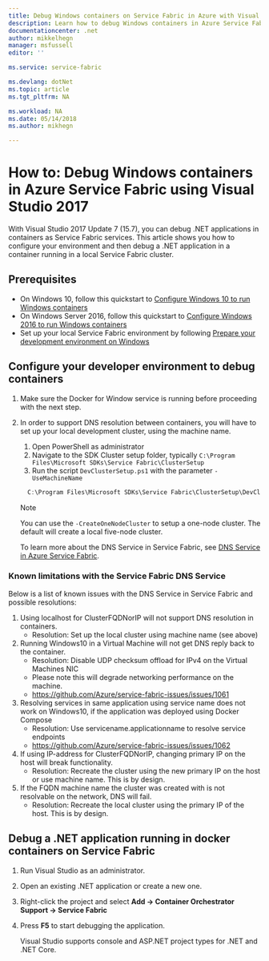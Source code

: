 ```yaml
---
title: Debug Windows containers on Service Fabric in Azure with Visual Studio 2017 | Microsoft Docs
description: Learn how to debug Windows containers in Azure Service Fabric using Visual Studio 2017.
documentationcenter: .net
author: mikkelhegn
manager: msfussell
editor: ''

ms.service: service-fabric

ms.devlang: dotNet
ms.topic: article
ms.tgt_pltfrm: NA

ms.workload: NA
ms.date: 05/14/2018
ms.author: mikhegn

---
```

# How to: Debug Windows containers in Azure Service Fabric using Visual Studio 2017

With Visual Studio 2017 Update 7 (15.7), you can debug .NET applications in containers as Service Fabric services. This article shows you how to configure your environment and then debug a .NET application in a container running in a local Service Fabric cluster.

## Prerequisites

* On Windows 10, follow this quickstart to [Configure Windows 10 to run Windows containers](https://docs.microsoft.com/en-us/virtualization/windowscontainers/quick-start/quick-start-windows-10)
* On Windows Server 2016, follow this quickstart to [Configure Windows 2016 to run Windows containers](https://docs.microsoft.com/en-us/virtualization/windowscontainers/quick-start/quick-start-windows-server)
* Set up your local Service Fabric environment by following [Prepare your development environment on Windows](https://docs.microsoft.com/en-us/azure/service-fabric/service-fabric-get-started)

## Configure your developer environment to debug containers

1. Make sure the Docker for Window service is running before proceeding with the next step.

1. In order to support DNS resolution between containers, you will have to set up your local development cluster, using the machine name.
    1. Open PowerShell as administrator
    1. Navigate to the SDK Cluster setup folder, typically `C:\Program Files\Microsoft SDKs\Service Fabric\ClusterSetup`
    1. Run the script `DevClusterSetup.ps1` with the parameter `-UseMachineName`

    ``` PowerShell
      C:\Program Files\Microsoft SDKs\Service Fabric\ClusterSetup\DevClusterSetup.ps1 -UseMachineName
    ```

    > [!NOTE]
    > You can use the `-CreateOneNodeCluster` to setup a one-node cluster. The default will create a local five-node cluster.
    >

    To learn more about the DNS Service in Service Fabric, see [DNS Service in Azure Service Fabric](https://docs.microsoft.com/en-us/azure/service-fabric/service-fabric-dnsservice).

### Known limitations with the Service Fabric DNS Service

Below is a list of known issues with the DNS Service in Service Fabric and possible resolutions:

1. Using localhost for ClusterFQDNorIP will not support DNS resolution in containers.
    * Resolution: Set up the local cluster using machine name (see above)
1. Running Windows10 in a Virtual Machine will not get DNS reply back to the container.
    * Resolution: Disable UDP checksum offload for IPv4 on the Virtual Machines NIC
    * Please note this will degrade networking performance on the machine.
    * https://github.com/Azure/service-fabric-issues/issues/1061
1. Resolving services in same application using service name does not work on Windows10, if the application was deployed using Docker Compose
    * Resolution: Use servicename.applicationname to resolve service endpoints
    * https://github.com/Azure/service-fabric-issues/issues/1062
1. If using IP-address for ClusterFQDNorIP, changing primary IP on the host will break functionality.
    * Resolution: Recreate the cluster using the new primary IP on the host or use machine name. This is by design.
1. If the FQDN machine name the cluster was created with is not resolvable on the network, DNS will fail.
    * Resolution: Recreate the local cluster using the primary IP of the host. This is by design.

## Debug a .NET application running in docker containers on Service Fabric

1. Run Visual Studio as an administrator.

1. Open an existing .NET application or create a new one.

1. Right-click the project and select **Add -> Container Orchestrator Support -> Service Fabric**

1. Press **F5** to start debugging the application.

    Visual Studio supports console and ASP.NET project types for .NET and .NET Core.
